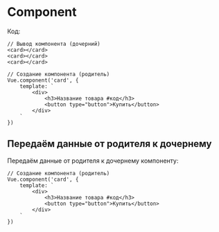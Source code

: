 # Component
Код:

    // Вывод компонента (дочерний)
    <card></card>
    <card></card>
    <card></card>
    
    // Создание компонента (родитель)
    Vue.component('card', {
        template: `
            <div>
                <h3>Название товара #код</h3>
                <button type="button">Купить</button>
            </div>
        `
    })

## Передаём данные от родителя к дочернему
Передаём данные от родителя к дочернему компоненту:

    // Создание компонента (родитель)
    Vue.component('card', {
        template: `
            <div>
                <h3>Название товара #код</h3>
                <button type="button">Купить</button>
            </div>
        `
    })
